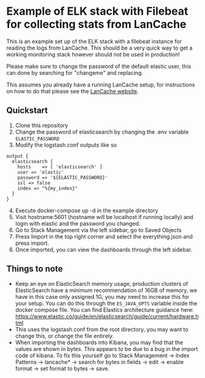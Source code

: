 # Example of ELK stack with Filebeat for collecting stats from LanCache

This is an example set up of the ELK stack with a filebeat instance for reading the logs from LanCache. This should be a very quick way to get a working monitoring stack however should not be used in production!

Please make sure to change the password of the default elastic user, this can done by searching for "changeme" and replacing. 

This assumes you already have a running LanCache setup, for instructions on how to do that please see the [LanCache website](https://lancache.net/docs).

## Quickstart

1. Clone this repository
2. Change the password of elasticsearch by changing the .env variable `ELASTIC_PASSWORD`
3. Modify the logstash.conf outputs like so
```
output {
  elasticsearch {
    hosts    => [ 'elasticsearch' ]
    user => 'elastic'
    password => '${ELASTIC_PASSWORD}'
    ssl => false
    index => "%{my_index}"
  }
}
```
4. Execute docker-compose up -d in the example directory
5. Visit hostname:5601 (hostname will be localhost if running locally) and login with elastic and the password you changed.
6. Go to Stack Management via the left sidebar, go to Saved Objects
7. Press Import in the top right corner and select the everything.json and press import.
8. Once imported, you can view the dashboards through the left sidebar. 

## Things to note

* Keep an eye on ElasticSearch memory usage, production clusters of ElasticSearch have a minimum recommendation of 16GB of memory, we have in this case only assigned 1G, you may need to increase this for your setup. You can do this through the `ES_JAVA_OPTS` variable inside the docker compose file. You can find Elastics architecture guidance here: https://www.elastic.co/guide/en/elasticsearch/guide/current/hardware.html
* This uses the logstash.conf from the root directory, you may want to change this, or change the file entirely.
* When importing the dashboards into Kibana, you may find that the values are shown in bytes. This appears to be due to a bug in the import code of kibana. To fix this yourself go to Stack Management -> Index Patterns -> lancache* -> search for bytes in fields -> edit -> enable format -> set format to bytes -> save.